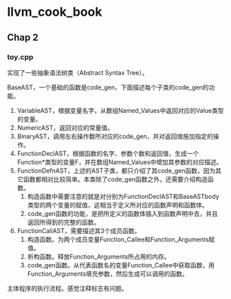 # llvm_cook_book
## Chap 2

### toy.cpp

实现了一些抽象语法树类（Abstract Syntax Tree）。

BaseAST，一个基础的函数是code_gen，下面描述每个子类的code_gen的功能。

1. VariableAST，根据变量名字，从数组Named_Values中返回对应的Value类型的变量。
2. NumericAST，返回对应的常量值。
3. BinaryAST，调用左右操作数所对应的code_gen，并对返回值施加指定的操作。
4. FunctionDeclAST，根据函数的名字、参数个数和返回值，生成一个Function*类型的变量F，并在数组Named_Values中增加其参数的对应描述。
5. FunctionDefnAST，上述的AST子类，都只介绍了其code_gen函数，因为其它函数都相对比较简单。本类除了code_gen函数之外，还需要介绍构造函数。
   1. 构造函数中需要注意的就是对分别为FunctionDeclAST和BaseASTbody类型的两个变量的赋值，这相当于定义所对应的函数声明和函数体。
   2. code_gen函数的功能，是把所定义的函数体插入到函数声明中去，并且返回所得到的完整的函数。
6. FunctionCallAST，需要描述其3个成员函数。
   1. 构造函数。为两个成员变量Function_Callee和Function_Arguments赋值。
   2. 析构函数。释放Function_Arguments所占用的内存。
   3. code_gen函数。从代表函数名的变量Function_Callee中获取函数，用Function_Arguments填充参数，然后生成可以调用的函数。

主体程序的执行流程。感觉注释标志有问题。

